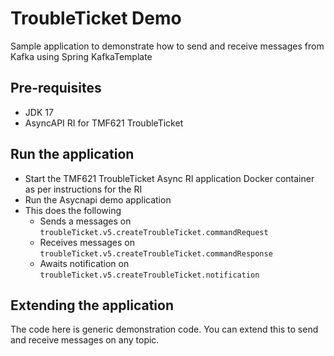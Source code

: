 # TroubleTicket Demo

Sample application to demonstrate how to send and receive messages from Kafka using Spring KafkaTemplate

## Pre-requisites

* JDK 17
* AsyncAPI RI for TMF621 TroubleTicket

## Run the application

* Start the TMF621 TroubleTicket Async RI application Docker container as per instructions for the RI
* Run the Asycnapi demo application
* This does the following
  * Sends a messages on `troubleTicket.v5.createTroubleTicket.commandRequest`
  * Receives messages on `troubleTicket.v5.createTroubleTicket.commandResponse`
  * Awaits notification on `troubleTicket.v5.createTroubleTicket.notification`

## Extending the application

The code here is generic demonstration code. You can extend this to send and receive messages on any topic.
